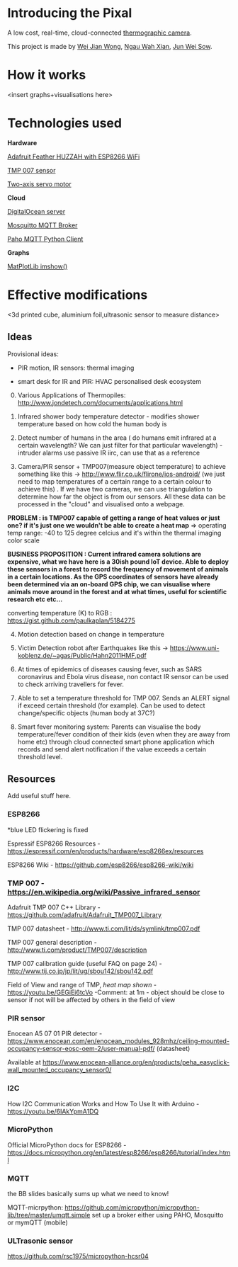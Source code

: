 # Introducing the Pixal

<insert picture here>

A low cost, real-time, cloud-connected [thermographic camera](https://en.wikipedia.org/wiki/Thermographic_camera).

This project is made by [Wei Jian Wong](https://github.com/Jiantastic), [Ngau Wah Xian](https://github.com/wahxian), [Jun Wei Sow](https://github.com/junweisow789).




# How it works
<insert graphs+visualisations here>


# Technologies used

**Hardware**

[Adafruit Feather HUZZAH with ESP8266 WiFi](https://www.adafruit.com/product/2821)

[TMP 007 sensor](http://www.ti.com/product/TMP007)

[Two-axis servo motor](https://www.adafruit.com/product/1967)

**Cloud**

[DigitalOcean server](https://www.digitalocean.com/)

[Mosquitto MQTT Broker](https://mosquitto.org/)

[Paho MQTT Python Client](https://eclipse.org/paho/clients/python/)

**Graphs**

[MatPlotLib imshow()](http://matplotlib.org/users/image_tutorial.html)

# Effective modifications

<3d printed cube, aluminium foil,ultrasonic sensor to measure distance>




## Ideas

Provisional ideas:

* PIR motion, IR sensors:  thermal imaging

* smart desk for IR and PIR: HVAC personalised desk ecosystem

0. Various Applications of Thermopiles: http://www.jondetech.com/documents/applications.html

1. Infrared shower body temperature detector - modifies shower temperature based on how cold the human body is

2. Detect number of humans in the area ( do humans emit infrared at a certain wavelength? We can just filter for that particular wavelength) - intruder alarms use passive IR iirc, can use that as a reference

3. Camera/PIR sensor + TMP007(measure object temperature) to achieve something like this -> http://www.flir.co.uk/flirone/ios-android/ (we just need to map temperatures of a certain range to a certain colour to achieve this) . If we have two cameras, we can use triangulation to determine how far the object is from our sensors. All these data can be processed in the "cloud" and visualised onto a webpage. 

  <strong>PROBLEM : is TMP007 capable of getting a range of heat values or just one? if it's just one we wouldn't be able to create a   heat map</strong>
  => operating temp range: -40 to 125 degree celcius and it's within the thermal imaging color scale 
  
  <strong>BUSINESS PROPOSITION : Current infrared camera solutions are expensive, what we have here is a 30ish pound IoT device. Able to deploy these sensors in a forest to record the frequency of movement of animals in a certain locations. As the GPS coordinates of sensors have already been determined via an on-board GPS chip, we can visualise where animals move around in the forest and at what times, useful for scientific research etc etc...</strong>
  
  converting temperature (K) to RGB : https://gist.github.com/paulkaplan/5184275
  
4. Motion detection based on change in temperature

5. Victim Detection robot after Earthquakes like this -> https://www.uni-koblenz.de/~agas/Public/Hahn2011HMF.pdf 

6. At times of epidemics of diseases causing fever, such as SARS coronavirus and Ebola virus disease, non contact IR sensor can be used to check arriving travellers for fever.

7. Able to set a temperature threshold for TMP 007. Sends an ALERT signal if exceed certain threshold (for example). Can be used to detect change/specific objects (human body at 37C?)
8. Smart fever monitoring system: Parents can visualise the body temperature/fever condition of their kids (even when they are away from home etc) through cloud connected smart phone application which records and send alert notification if the value exceeds a certain threshold level.

## Resources

Add useful stuff here.

### ESP8266
*blue LED flickering is fixed

Espressif ESP8266 Resources - https://espressif.com/en/products/hardware/esp8266ex/resources

ESP8266 Wiki - https://github.com/esp8266/esp8266-wiki/wiki

### TMP 007 - https://en.wikipedia.org/wiki/Passive_infrared_sensor

Adafruit TMP 007 C++ Library - https://github.com/adafruit/Adafruit_TMP007_Library

TMP 007 datasheet - http://www.ti.com/lit/ds/symlink/tmp007.pdf

TMP 007 general description - http://www.ti.com/product/TMP007/description

TMP 007 calibration guide (useful FAQ on page 24) - http://www.tij.co.jp/jp/lit/ug/sbou142/sbou142.pdf

Field of View and range of TMP, *heat map shown* - https://youtu.be/GEGiEi6tcVo
-Comment: at 1m - object should be close to sensor if not will be affected by others in the field of view

### PIR sensor

Enocean A5 07 01 PIR detector - https://www.enocean.com/en/enocean_modules_928mhz/ceiling-mounted-occupancy-sensor-eosc-oem-2/user-manual-pdf/ (datasheet)

Available at
https://www.enocean-alliance.org/en/products/peha_easyclick-wall_mounted_occupancy_sensor0/

### I2C

How I2C Communication Works and How To Use It with Arduino - https://youtu.be/6IAkYpmA1DQ

### MicroPython

Official MicroPython docs for ESP8266 - https://docs.micropython.org/en/latest/esp8266/esp8266/tutorial/index.html

### MQTT
the BB slides basically sums up what we need to know!

MQTT-micrpython: https://github.com/micropython/micropython-lib/tree/master/umqtt.simple
set up a broker either using PAHO, Mosquitto or mymQTT (mobile)

### ULTrasonic sensor
https://github.com/rsc1975/micropython-hcsr04
